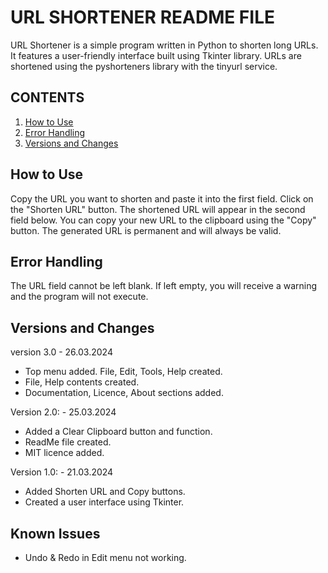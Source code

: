 # URL SHORTENER README FILE
URL Shortener is a simple program written in Python to shorten long URLs. 
It features a user-friendly interface built using Tkinter library. 
URLs are shortened using the pyshorteners library with the tinyurl service.

## CONTENTS
1. [How to Use](#how-to-use)
2. [Error Handling](#error-handling)
3. [Versions and Changes](#versions-and-changes)

## How to Use
Copy the URL you want to shorten and paste it into the first field.
Click on the "Shorten URL" button. The shortened URL will appear in the second field below.
You can copy your new URL to the clipboard using the "Copy" button.
The generated URL is permanent and will always be valid.
## Error Handling
The URL field cannot be left blank. If left empty, you will receive a warning and the program will not execute.
## Versions and Changes
version 3.0 - 26.03.2024
- Top menu added. File, Edit, Tools, Help created.
- File, Help contents created.
- Documentation, Licence, About sections added.

Version 2.0: - 25.03.2024
- Added a Clear Clipboard button and function.
- ReadMe file created.
- MIT licence added.

Version 1.0: - 21.03.2024
- Added Shorten URL and Copy buttons.
- Created a user interface using Tkinter.

## Known Issues
- Undo & Redo in Edit menu not working.
